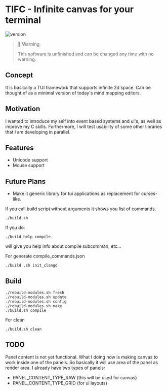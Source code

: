 # TIFC - Infinite canvas for your terminal

![version](https://img.shields.io/github/v/tag/evjeesm/tifc)

> 🚧 Warning
>
> This software is unfinished and can be changed any time with no warning.

## Concept

It is basically a TUI framework that supports infinite 2d space.
Can be thought of as a minimal version of today's mind mapping editors.

## Motivation

I wanted to introduce my self into event based systems and ui's,
as well as improve my C skills. Furthermore, I will test usability
of some other libraries that I am developing in parallel.

## Features
- Unicode support
- Mouse support


## Future Plans
- Make it generic library for tui applications as replacement for curses-like.

If you call build script without arguments it shows you list of commands.
```
./build.sh
```

If you do:
```
./build help compile
```
will give you help info about compile subcomman, etc...


For generate compile_commands.json
```
./build .sh init_clangd
```


## Build
```
./rebuild-modules.sh fresh
./rebuild-modules.sh update
./rebuild-modules.sh config
./rebuild-modules.sh make
./build.sh compile
```
For clean

```
./build.sh clean
```

## TODO

Panel content is not yet functional.
What I doing now is making canvas to work inside one of the panels.
So basically it will use area of the panel as render area.
I already have two types of panels:
- PANEL_CONTENT_TYPE_RAW (this will be used for canvas)
- PANEL_CONTENT_TYPE_GRID (for ui layouts)
